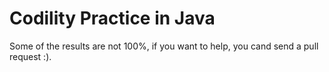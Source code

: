 # Codility Practice in Java 

Some of the results are not 100%, if you want to help, you cand send a pull request :).
